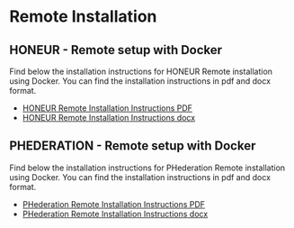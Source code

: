 # Remote Installation

## HONEUR - Remote setup with Docker

Find below the installation instructions for HONEUR Remote installation using Docker. You can find the installation instructions in pdf and docx format.

- [HONEUR Remote Installation Instructions PDF](https://github.com/solventrix/HONEUR-Setup/releases/latest/download/HONEUR.local.installation.instructions.pdf)
- [HONEUR Remote Installation Instructions docx](https://github.com/solventrix/HONEUR-Setup/releases/latest/download/HONEUR.local.installation.instructions.docx)

## PHEDERATION - Remote setup with Docker

Find below the installation instructions for PHederation Remote installation using Docker. You can find the installation instructions in pdf and docx format.

- [PHederation Remote Installation Instructions PDF](https://github.com/solventrix/Honeur-Setup/releases/latest/download/PHEDERATION.local.installation.instructions.pdf)
- [PHederation Remote Installation Instructions docx](https://github.com/solventrix/Honeur-Setup/releases/latest/download/PHEDERATION.local.installation.instructions.docx)